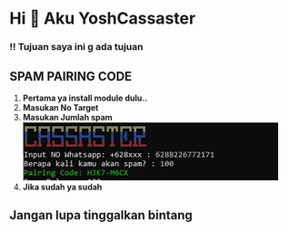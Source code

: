 # Hi 👊 Aku YoshCassaster

### ‼ Tujuan saya ini g ada tujuan


## SPAM PAIRING CODE
1. **Pertama ya install module dulu..**
2. **Masukan No Target**
2. **Masukan Jumlah spam**
 ![Convert](/ytta.jpg)
3. **Jika sudah ya sudah**

## Jangan lupa tinggalkan bintang

